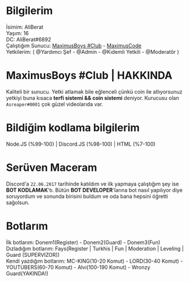 # Bilgilerim
İsimim: AliBerat                                                                                                                                                                    
Yaşım: 16                                                                                                                                                                
DC: AliBerat#6892                                                                                                                                                                    
Çalıştığım Sunucu: [MaximusBoys #Club](https://discord.gg/m2Ms6WtGVD) - [MaximusCode](https://maximuscode.xyz/)                                                                                                                                                                    
Yetkilerim: ( @Yardımcı Şef - @Admin - @Kıdemli Yetkili - @Moderatör )

# MaximusBoys #Club | HAKKINDA

Kaliteli bir sunucu. Yetki atlamak bile eğlenceli çünkü coin ile atlıyorsunuz yetkiyi buna kısaca **terfi sistemi && coin sistemi** deniyor. Kurucusu olan `Asreaper#0001`
çok güzel videolarıda var.

# Bildiğim kodlama bilgilerim
Node.JS (%99-100) | Discord.JS (%98-100) | HTML (%7-100)

# Serüven Maceram
Discord'a `22.06.2017` tarihinde katıldım ve ilk yapmaya çalıştığım şey ise **BOT KODLAMAK**'tı.
Bütün **BOT DEVELOPER**'larına bot nasıl yapılıyor diye soruyordum ve sonunda birisini buldum ve oda bana hepsini öğretti sağolsun.

# Botlarım
İlk botlarım: Donem1(Register) - Donem2(Guard) - Donem3(Fun)                                                                                                                                                                    
Dızladığım botlarım: Fays(Register | Turkhis | Fun | Moderation | Leveling | Guard (SUPERVIZOR))                                                                                                                                                                   
Kendi yazdığım botlarım: MC-KING(10-20 Komut) - LORD(30-40 Komut) - YOUTUBERS(60-70 Komut) - Alvi(100-190 Komut) - Wronzy Guard(YAKINDA!)

